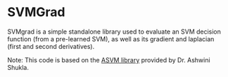 # SVMGrad
SVMgrad is a simple standalone library used to evaluate an SVM decision function (from a pre-learned SVM), as well as its gradient and laplacian (first and second derivatives).

Note: This code is based on the [ASVM library](https://github.com/epfl-lasa/A-SVM) provided by Dr. Ashwini Shukla.
